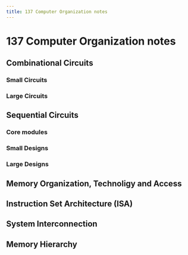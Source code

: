 ```yaml
---
title: 137 Computer Organization notes
---
```

# 137 Computer Organization notes

## Combinational Circuits


### Small Circuits
### Large Circuits

## Sequential Circuits
### Core modules
### Small Designs
### Large Designs

## Memory Organization, Technoligy and Access

## Instruction Set Architecture (ISA)

## System Interconnection

## Memory Hierarchy


